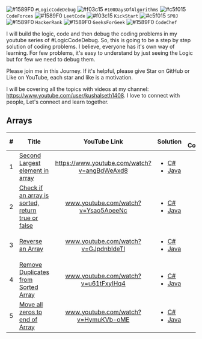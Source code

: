 ![#1589F0](https://via.placeholder.com/15/1589F0/000000?text=+) `#LogicCodeDebug` ![#f03c15](https://via.placeholder.com/15/f03c15/000000?text=+) `#100DaysOfAlgorithms` ![#c5f015](https://via.placeholder.com/15/c5f015/000000?text=+) `CodeForces` ![#1589F0](https://via.placeholder.com/15/1589F0/000000?text=+) `LeetCode` ![#f03c15](https://via.placeholder.com/15/f03c15/000000?text=+) `KickStart` ![#c5f015](https://via.placeholder.com/15/c5f015/000000?text=+) `SPOJ` ![#1589F0](https://via.placeholder.com/15/1589F0/000000?text=+) `HackerRank` ![#1589F0](https://via.placeholder.com/15/1589F0/000000?text=+) `GeeksForGeek` ![#1589F0](https://via.placeholder.com/15/1589F0/000000?text=+) `CodeChef`

I will build the logic, code and then debug the coding problems in my youtube series of #LogicCodeDebug. So, this is going to be a step by step solution of coding problems. I believe, everyone has it's own way of learning. For few problems, it's easy to understand by just seeing the Logic but for few we need to debug them.

Please join me in this Journey. If it's helpful, please give Star on GitHub or Like on YouTube, each star and like is a motivation.

I will be covering all the topics with videos at my channel: https://www.youtube.com/user/kushalseth1408. I love to connect with people, Let's connect and learn together.

## Arrays

| #   | Title                                                                                    |                YouTube Link                 | Solution                                                                                                                                                                                                                                                                | Time Complexity | Space Complexity | Note |
| --- | ---------------------------------------------------------------------------------------- | :-----------------------------------------: | ----------------------------------------------------------------------------------------------------------------------------------------------------------------------------------------------------------------------------------------------------------------------- | --------------- | :--------------: | :--: |
| 1   | [Second Largest element in array](https://www.youtube.com/watch?v=angBdWeAxd8)           | https://www.youtube.com/watch?v=angBdWeAxd8 | <ul><li>[C#](https://github.com/kushalseth/DataStructure/blob/master/CodingProblems/CodingProblems/ArrayProblems/SecondLargestInArray.cs) </li> <li>[Java](https://github.com/kushalseth/DataStructure/blob/master/javadatastructure/src/Main.java)</li><ul>            |                 |                  |      |
| 2   | [Check if an array is sorted, return true or false](www.youtube.com/watch?v=Ysao5AoeeNc) |     www.youtube.com/watch?v=Ysao5AoeeNc     | <ul><li>[C#](https://github.com/kushalseth/DataStructure/blob/master/CodingProblems/CodingProblems/ArrayProblems/ArrayIsSorted.cs) </li> <li>[Java](https://github.com/kushalseth/DataStructure/blob/master/javadatastructure/src/Main.java)</li><ul>                   |                 |                  |      |
| 3   | [Reverse an Array](www.youtube.com/watch?v=GJpdnbIdeTI)                                  |     www.youtube.com/watch?v=GJpdnbIdeTI     | <ul><li>[C#](https://github.com/kushalseth/DataStructure/blob/master/CodingProblems/CodingProblems/ArrayProblems/ReverseArray.cs) </li> <li>[Java](https://github.com/kushalseth/DataStructure/blob/master/javadatastructure/src/Main.java)</li><ul>                    |                 |                  |      |
| 4   | [Remove Duplicates from Sorted Array](www.youtube.com/watch?v=u61tFxyIHq4)               |     www.youtube.com/watch?v=u61tFxyIHq4     | <ul><li>[C#](https://github.com/kushalseth/DataStructure/blob/master/CodingProblems/CodingProblems/ArrayProblems/RemoveDuplicatesFromSortedArray.cs) </li> <li>[Java](https://github.com/kushalseth/DataStructure/blob/master/javadatastructure/src/Main.java)</li><ul> |                 |                  |      |
| 5   | [Move all zeros to end of Array](www.youtube.com/watch?v=HymuKVb-oME)                    |     www.youtube.com/watch?v=HymuKVb-oME     | <ul><li>[C#](https://github.com/kushalseth/DataStructure/blob/master/CodingProblems/CodingProblems/ArrayProblems/MoveZerosToEndOfArray.cs) </li> <li>[Java](https://github.com/kushalseth/DataStructure/blob/master/javadatastructure/src/Main.java)</li><ul>           |                 |                  |      |
